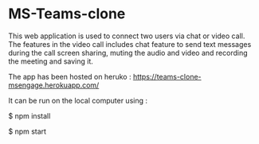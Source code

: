# MS-Teams-clone

This web application is used to connect two users via chat or video call.
The features in the video call includes chat feature to send text messages during the call screen sharing, muting the audio and video and recording the meeting and saving it.

The app has been hosted on heruko : https://teams-clone-msengage.herokuapp.com/

It can be run on the local computer using :

$ npm install

$ npm start
